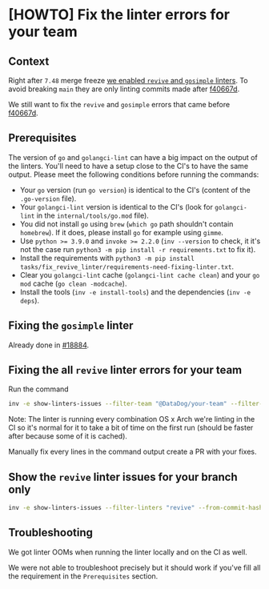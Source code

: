 
# [HOWTO] Fix the linter errors for your team

## Context

Right after `7.48` merge freeze [we enabled `revive` and `gosimple` linters](https://github.com/DataDog/datadog-agent/pull/18805). To avoid breaking `main` they are only linting commits made after [f40667d](https://github.com/DataDog/datadog-agent/commit/f40667d3841c6339be0d00d53e54a4a63f43f11e).

We still want to fix the `revive` and `gosimple` errors that came before [f40667d](https://github.com/DataDog/datadog-agent/commit/f40667d3841c6339be0d00d53e54a4a63f43f11e).


## Prerequisites

The version of `go` and `golangci-lint` can have a big impact on the output of the linters. You'll need to have a setup close to the CI's to have the same output. Please meet the following conditions before running the commands:
- Your `go` version (run `go version`) is identical to the CI's (content of the `.go-version` file).
- Your `golangci-lint` version is identical to the CI's (look for `golangci-lint` in the `internal/tools/go.mod` file).
- You did not install `go` using `brew` (`which go` path shouldn't contain `homebrew`). If it does, please install `go` for example using `gimme`.
- Use `python >= 3.9.0` and `invoke >= 2.2.0` (`inv --version` to check, it it's not the case run `python3 -m pip install -r requirements.txt` to fix it).
- Install the requirements with `python3 -m pip install tasks/fix_revive_linter/requirements-need-fixing-linter.txt`.
- Clear you `golangci-lint` cache (`golangci-lint cache clean`) and your `go mod` cache (`go clean -modcache`).
- Install the tools (`inv -e install-tools`) and the dependencies (`inv -e deps`).

## Fixing the `gosimple` linter

Already done in [#18884](https://github.com/DataDog/datadog-agent/pull/18884).


## Fixing the all `revive` linter errors for your team

Run the command

```bash
inv -e show-linters-issues --filter-team "@DataDog/your-team" --filter-linters "revive"
```

Note: The linter is running every combination OS x Arch we're linting in the CI so it's normal for it to take a bit of time on the first run (should be faster after because some of it is cached).

Manually fix every lines in the command output create a PR with your fixes.

## Show the `revive` linter issues for your branch only

```bash
inv -e show-linters-issues --filter-linters "revive" --from-commit-hash "main"
```


## Troubleshooting

We got linter OOMs when running the linter locally and on the CI as well.

We were not able to troubleshoot precisely but it should work if you've fill all the requirement in the `Prerequisites` section.
